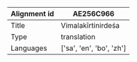 |Alignment id | AE256C966
| --- | --- 
|Title | Vimalakīrtinirdeśa 
|Type | translation
|Languages | ['sa', 'en', 'bo', 'zh']